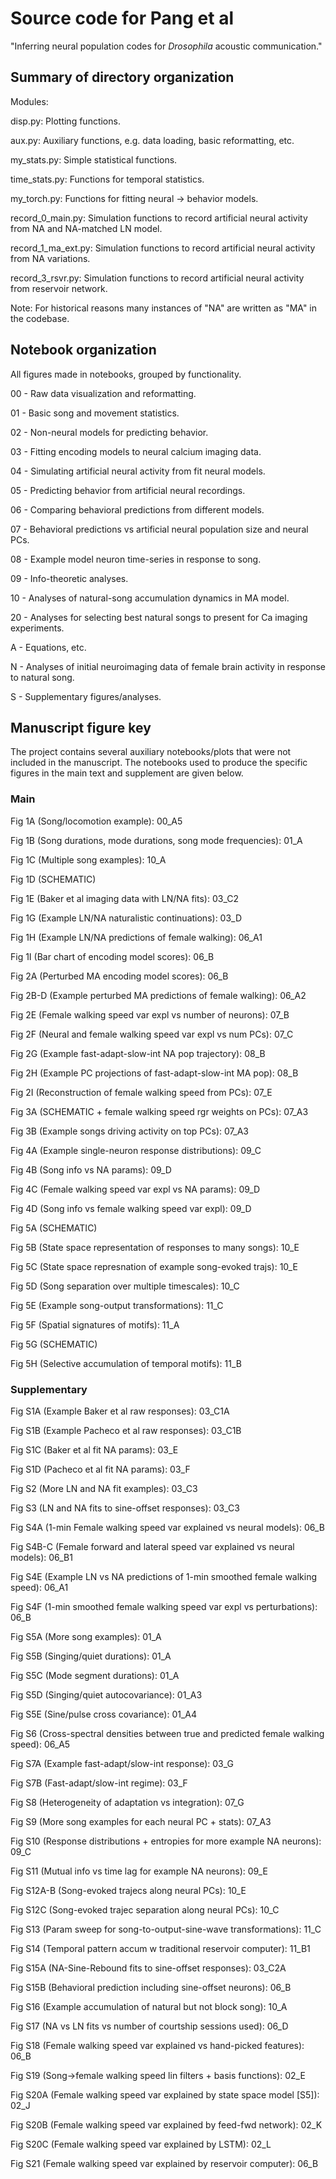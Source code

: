 # Source code for Pang et al

"Inferring neural population codes for *Drosophila* acoustic communication."


## Summary of directory organization

Modules:

disp.py: Plotting functions.

aux.py: Auxiliary functions, e.g. data loading, basic reformatting, etc.

my_stats.py: Simple statistical functions.

time_stats.py: Functions for temporal statistics.

my_torch.py: Functions for fitting neural -> behavior models.

record_0_main.py: Simulation functions to record artificial neural activity from NA and NA-matched LN model.

record_1_ma_ext.py: Simulation functions to record artificial neural activity from NA variations.

record_3_rsvr.py: Simulation functions to record artificial neural activity from reservoir network.

Note: For historical reasons many instances of "NA" are written as "MA" in the codebase.


## Notebook organization

All figures made in notebooks, grouped by functionality.

00 - Raw data visualization and reformatting.

01 - Basic song and movement statistics.

02 - Non-neural models for predicting behavior.

03 - Fitting encoding models to neural calcium imaging data.

04 - Simulating artificial neural activity from fit neural models.

05 - Predicting behavior from artificial neural recordings.

06 - Comparing behavioral predictions from different models.

07 - Behavioral predictions vs artificial neural population size and neural PCs.

08 - Example model neuron time-series in response to song.

09 - Info-theoretic analyses.

10 - Analyses of natural-song accumulation dynamics in MA model.

20 - Analyses for selecting best natural songs to present for Ca imaging experiments.

A - Equations, etc.

N - Analyses of initial neuroimaging data of female brain activity in response to natural song.

S - Supplementary figures/analyses.


## Manuscript figure key

The project contains several auxiliary notebooks/plots that were not included in the manuscript. The notebooks used to produce the specific figures in the main text and supplement are given below.

### Main

Fig 1A (Song/locomotion example): 00_A5

Fig 1B (Song durations, mode durations, song mode frequencies): 01_A

Fig 1C (Multiple song examples): 10_A

Fig 1D (SCHEMATIC)

Fig 1E (Baker et al imaging data with LN/NA fits): 03_C2

Fig 1G (Example LN/NA naturalistic continuations): 03_D

Fig 1H (Example LN/NA predictions of female walking): 06_A1

Fig 1I (Bar chart of encoding model scores): 06_B


Fig 2A (Perturbed MA encoding model scores): 06_B

Fig 2B-D (Example perturbed MA predictions of female walking): 06_A2

Fig 2E (Female walking speed var expl vs number of neurons): 07_B

Fig 2F (Neural and female walking speed var expl vs num PCs): 07_C

Fig 2G (Example fast-adapt-slow-int NA pop trajectory): 08_B

Fig 2H (Example PC projections of fast-adapt-slow-int MA pop): 08_B

Fig 2I (Reconstruction of female walking speed from PCs): 07_E


Fig 3A (SCHEMATIC + female walking speed rgr weights on PCs): 07_A3

Fig 3B (Example songs driving activity on top PCs): 07_A3


Fig 4A (Example single-neuron response distributions): 09_C

Fig 4B (Song info vs NA params): 09_D

Fig 4C (Female walking speed var expl vs NA params): 09_D

Fig 4D (Song info vs female walking speed var expl): 09_D


Fig 5A (SCHEMATIC)

Fig 5B (State space representation of responses to many songs): 10_E

Fig 5C (State space represnation of example song-evoked trajs): 10_E

Fig 5D (Song separation over multiple timescales): 10_C

Fig 5E (Example song-output transformations): 11_C

Fig 5F (Spatial signatures of motifs): 11_A

Fig 5G (SCHEMATIC)

Fig 5H (Selective accumulation of temporal motifs): 11_B



### Supplementary

Fig S1A (Example Baker et al raw responses): 03_C1A

Fig S1B (Example Pacheco et al raw responses): 03_C1B

Fig S1C (Baker et al fit NA params): 03_E

Fig S1D (Pacheco et al fit NA params): 03_F


Fig S2 (More LN and NA fit examples): 03_C3


Fig S3 (LN and NA fits to sine-offset responses): 03_C3


Fig S4A (1-min Female walking speed var explained vs neural models): 06_B

Fig S4B-C (Female forward and lateral speed var explained vs neural models): 06_B1

Fig S4E (Example LN vs NA predictions of 1-min smoothed female walking speed): 06_A1

Fig S4F (1-min smoothed female walking speed var expl vs perturbations): 06_B


Fig S5A (More song examples): 01_A

Fig S5B (Singing/quiet durations): 01_A

Fig S5C (Mode segment durations): 01_A

Fig S5D (Singing/quiet autocovariance): 01_A3

Fig S5E (Sine/pulse cross covariance): 01_A4


Fig S6 (Cross-spectral densities between true and predicted female walking speed): 06_A5


Fig S7A (Example fast-adapt/slow-int response): 03_G

Fig S7B (Fast-adapt/slow-int regime): 03_F


Fig S8 (Heterogeneity of adaptation vs integration): 07_G


Fig S9 (More song examples for each neural PC + stats): 07_A3


Fig S10 (Response distributions + entropies for more example NA neurons): 09_C


Fig S11 (Mutual info vs time lag for example NA neurons): 09_E


Fig S12A-B (Song-evoked trajecs along neural PCs): 10_E

Fig S12C (Song-evoked trajec separation along neural PCs): 10_C


Fig S13 (Param sweep for song-to-output-sine-wave transformations): 11_C


Fig S14 (Temporal pattern accum w traditional reservoir computer): 11_B1


Fig S15A (NA-Sine-Rebound fits to sine-offset responses): 03_C2A

Fig S15B (Behavioral prediction including sine-offset neurons): 06_B


Fig S16 (Example accumulation of natural but not block song): 10_A


Fig S17 (NA vs LN fits vs number of courtship sessions used): 06_D


Fig S18 (Female walking speed var explained vs hand-picked features): 06_B


Fig S19 (Song->female walking speed lin filters + basis functions): 02_E


Fig S20A (Female walking speed var explained by state space model [S5]): 02_J

Fig S20B (Female walking speed var explained by feed-fwd network): 02_K

Fig S20C (Female walking speed var explained by LSTM): 02_L


Fig S21 (Female walking speed var explained by reservoir computer): 06_B
